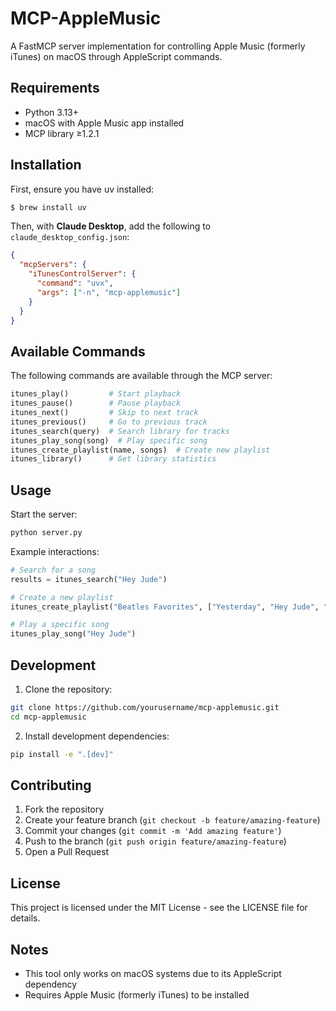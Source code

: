 # MCP-AppleMusic

A FastMCP server implementation for controlling Apple Music (formerly iTunes) on macOS through AppleScript commands.

## Requirements

- Python 3.13+
- macOS with Apple Music app installed
- MCP library ≥1.2.1

## Installation

First, ensure you have uv installed:
```bash
$ brew install uv
```

Then, with **Claude Desktop**, add the following to `claude_desktop_config.json`:

```json
{
  "mcpServers": {
    "iTunesControlServer": {
      "command": "uvx",
      "args": ["-n", "mcp-applemusic"]
    }
  }
}
```

## Available Commands

The following commands are available through the MCP server:

```python
itunes_play()         # Start playback
itunes_pause()        # Pause playback
itunes_next()         # Skip to next track
itunes_previous()     # Go to previous track
itunes_search(query)  # Search library for tracks
itunes_play_song(song)  # Play specific song
itunes_create_playlist(name, songs)  # Create new playlist
itunes_library()      # Get library statistics
```

## Usage

Start the server:

```bash
python server.py
```

Example interactions:

```python
# Search for a song
results = itunes_search("Hey Jude")

# Create a new playlist
itunes_create_playlist("Beatles Favorites", ["Yesterday", "Hey Jude", "Let It Be"])

# Play a specific song
itunes_play_song("Hey Jude")
```

## Development

1. Clone the repository:
```bash
git clone https://github.com/yourusername/mcp-applemusic.git
cd mcp-applemusic
```

2. Install development dependencies:
```bash
pip install -e ".[dev]"
```

## Contributing

1. Fork the repository
2. Create your feature branch (`git checkout -b feature/amazing-feature`)
3. Commit your changes (`git commit -m 'Add amazing feature'`)
4. Push to the branch (`git push origin feature/amazing-feature`)
5. Open a Pull Request

## License

This project is licensed under the MIT License - see the LICENSE file for details.

## Notes

- This tool only works on macOS systems due to its AppleScript dependency
- Requires Apple Music (formerly iTunes) to be installed
